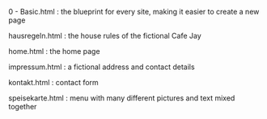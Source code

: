 0 - Basic.html : the blueprint for every site, making it easier to create a new page

hausregeln.html : the house rules of the fictional Cafe Jay

home.html : the home page

impressum.html : a fictional address and contact details

kontakt.html : contact form

speisekarte.html : menu with many different pictures and text mixed together
